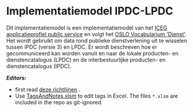 # Implementatiemodel IPDC-LPDC

Dit implementatiemodel is een implementatiemodel van
het [ICEG applicatieprofiel public service](https://belgif.github.io/thematic/models/public%20services/index_en.html)
en volgt het [OSLO Vocabularium 'Dienst'](https://data.vlaanderen.be/ns/dienst). Het wordt gebruikt om data
rond publieke dienstverlening uit te wisselen tussen IPDC (versie 3) en LPDC. Er wordt beschreven hoe er gecommuniceerd
kan worden vanuit en naar de
lokale producten- en dienstencatalogus (LPDC) en de interbestuurlijke producten- en dienstencatalogus (IPDC).

**_Editors:_**

- first read [deze richtlijnen](https://github.com/Informatievlaanderen/OSLO-toolchain/blob/master/doc-user/README.md) .
- Use [TagsAndNotes.xlsm](https://github.com/Informatievlaanderen/OSLO-allerleiTooltjes/tree/master/EA-Excel/TagsAndNotes)
to edit tags in Excel. The files `*.xlsm` are included in the repo as git-ignored.
